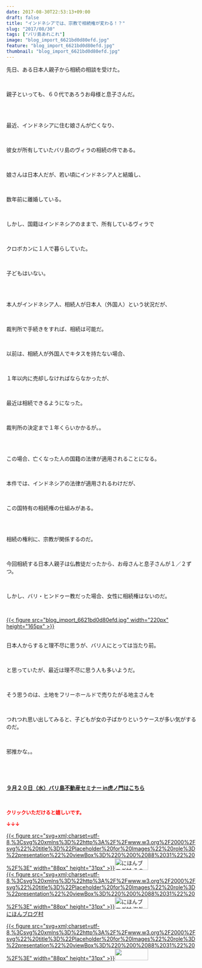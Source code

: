```yaml
---
date: 2017-08-30T22:53:13+09:00
draft: false
title: "インドネシアでは、宗教で相続権が変わる！？"
slug: "2017/08/30"
tags: ["バリ島あれこれ"]
image: "blog_import_6621bd0d80efd.jpg"
feature: "blog_import_6621bd0d80efd.jpg"
thumbnail: "blog_import_6621bd0d80efd.jpg"
---
```

<p>先日、ある日本人親子から相続の相談を受けた。</p><p> </p><p>親子といっても、６０代であろうお母様と息子さんだ。</p><p> </p><p><br/>最近、インドネシアに住む娘さんが亡くなり、</p><p> </p><p>彼女が所有していたバリ島のヴィラの相続の件である。</p><p> </p><p>娘さんは日本人だが、若い頃にインドネシア人と結婚し、</p><p> </p><p>数年前に離婚している。</p><p> </p><p>しかし、国籍はインドネシアのままで、所有しているヴィラで</p><p> </p><p>クロボカンに１人で暮らしていた。</p><p> </p><p>子どもはいない。</p><p> </p><p><br/>本人がインドネシア人、相続人が日本人（外国人）という状況だが、</p><p> </p><p>裁判所で手続きをすれば、相続は可能だ。</p><p> </p><p>以前は、相続人が外国人でキタスを持たない場合、</p><p> </p><p>１年以内に売却しなければならなかったが、</p><p> </p><p>最近は相続できるようになった。</p><p> </p><p>裁判所の決定まで１年くらいかかるが。。</p><p> </p><p><br/>この場合、亡くなった人の国籍の法律が適用されることになる。</p><p> </p><p>本件では、インドネシアの法律が適用されるわけだが、</p><p> </p><p>この国特有の相続権の仕組みがある。</p><p> </p><p><br/>相続の権利に、宗教が関係するのだ。</p><p> </p><p>今回相続する日本人親子は仏教徒だったから、お母さんと息子さんが１／２ずつ。</p><p> </p><p>しかし、バリ・ヒンドゥー教だった場合、女性に相続権はないのだ。</p><p> </p><p><a href="blog_import_6621bd0d80efd.jpg">{{< figure src="blog_import_6621bd0d80efd.jpg" width="220px" height="165px" >}}</a></p><p><br/>日本人からすると理不尽に思うが、バリ人にとっては当たり前。</p><p> </p><p>と思っていたが、最近は理不尽に思う人も多いようだ。</p><p> </p><p>そう思うのは、土地をフリーホールドで売りたがる地主さんを</p><p> </p><p>つれつれ思い出してみると、子どもが女の子ばかりというケースが多い気がするのだ。</p><p> </p><p>邪推かな。。</p><p> </p><p> </p><p><span style="font-weight: bold;"><span style="text-decoration: underline;"><a href="iin.co.jp" target="_blank">９月２０日（水）バリ島不動産セミナー in虎ノ門はこちら</a></span></span></p><p> </p><p><font color="#ff0000" size="2"><strong>クリックいただけると嬉しいです。</strong></font></p><p><font color="#ff0000" size="2"><strong>↓↓↓</strong></font></p><p><a href="ranking.html?p_cid=01260127" id="&amp;blogmura_banner" target="_blank">{{< figure src="svg+xml;charset=utf-8,%3Csvg%20xmlns%3D%22http%3A%2F%2Fwww.w3.org%2F2000%2Fsvg%22%20title%3D%22Placeholder%20for%20Images%22%20role%3D%22presentation%22%20viewBox%3D%220%200%2088%2031%22%20%2F%3E" width="88px" height="31px" >}}<noscript><img alt="にほんブログ村 その他生活ブログ 不動産投資へ" border="0" height="31" src="//life.blogmura.com/hudousantoushi/img/hudousantoushi88_31.gif" width="88"></noscript></a><br/><a href="ranking.html?p_cid=01260127" target="_blank">{{< figure src="svg+xml;charset=utf-8,%3Csvg%20xmlns%3D%22http%3A%2F%2Fwww.w3.org%2F2000%2Fsvg%22%20title%3D%22Placeholder%20for%20Images%22%20role%3D%22presentation%22%20viewBox%3D%220%200%2088%2031%22%20%2F%3E" width="88px" height="31px" >}}<noscript><img alt="にほんブログ村 海外生活ブログ バリ島情報へ" border="0" height="31" src="https://img-proxy.blog-video.jp/images?url=http%3A%2F%2Foverseas.blogmura.com%2Fbali%2Fimg%2Fbali88_31.gif" width="88"></noscript></a><br/><a href="ranking.html?p_cid=01260127" target="_blank">にほんブログ村</a></p><p><a href="link.php?1804582" title="人気ブログランキングへ">{{< figure src="svg+xml;charset=utf-8,%3Csvg%20xmlns%3D%22http%3A%2F%2Fwww.w3.org%2F2000%2Fsvg%22%20title%3D%22Placeholder%20for%20Images%22%20role%3D%22presentation%22%20viewBox%3D%220%200%2088%2031%22%20%2F%3E" width="88px" height="31px" >}}<noscript><img border="0" height="31" src="https://blog.with2.net/img/banner/banner_22.gif" width="88"></noscript></a></p><p> </p><p> </p>

